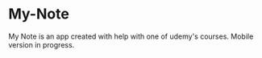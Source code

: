# My-Note
 My Note is an app created with help with one of udemy's courses.
Mobile version in progress.
